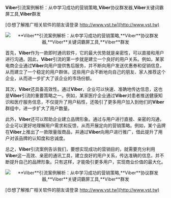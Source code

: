 **Viber**引流案例解析：从中学习成功的营销策略,**Viber**协议群发器,**Viber**关键词霸屏工具,**Viber**群发

[😍想了解推广相关软件的朋友请登录 http://www.vst.tw](http://www.vst.tw)

 <center><img src="https://vst.tw/MP4/tuiguang/png/7.png" alt="**Viber**引流案例解析：从中学习成功的营销策略,**Viber**协议群发器,**Viber**关键词霸屏工具,**Viber**群发"></center>

首先，**Viber**作为一款即时通讯软件，它的最大优势就是亲密性，可以直接和用户进行沟通。因此，**Viber**引流的第一步就是建立一个良好的用户关系。例如，某家电商企业通过**Viber**向用户提供售后服务，并不断向用户发送优惠券和促销信息，从而建立了一个稳定的用户群体。这些用户会不断地向自己的朋友、家人推荐这个企业，从而进一步扩大了该企业的市场份额。

其次，**Viber**还具备高效性。通过**Viber**，企业可以快速、准确地传达信息，这也是**Viber**引流的重要策略之一。例如，某家医疗企业通过**Viber**对患者推送健康知识和医疗服务信息，不仅提升了用户粘性，还吸引了更多用户加入到他们的**Viber**群组中，进一步扩大了用户数量。

此外，**Viber**还可以帮助企业建立品牌形象。通过与用户进行直接、亲密的沟通，企业可以更好地理解用户需求和反馈，从而开展定向的营销策略。例如，某个品牌在**Viber**上推出了一款限量版商品，并通过**Viber**向用户进行推广，借此提升了用户对该品牌的认知度和忠诚度。

总之，**Viber**引流案例告诉我们，要想实现成功的营销目的，就需要充分利用**Viber**这一高效、亲密的通讯工具，建立良好的用户关系，传达准确的信息，并不断提升自己的品牌形象。只有这样，才能吸引更多用户，实现商业价值的最大化。

 <center><img src="https://vst.tw/MP4/tuiguang/png/7.png" alt="**Viber**引流案例解析：从中学习成功的营销策略,**Viber**协议群发器,**Viber**关键词霸屏工具,**Viber**群发"></center>

[😍想了解推广相关软件的朋友请登录 http://www.vst.tw](http://www.vst.tw)



